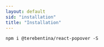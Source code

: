 ```yaml
---
layout: default
sid: "installation"
title: "Installation"
---
```


```
npm i @terebentina/react-popover -S
```
